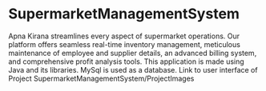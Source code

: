 # SupermarketManagementSystem
Apna Kirana streamlines every aspect of supermarket operations.
Our platform offers seamless real-time inventory management, meticulous maintenance of employee and supplier details, an advanced billing system, and comprehensive profit analysis tools.
This application is made using Java and its libraries.
MySql is used as a database.
Link to user interface of Project
SupermarketManagementSystem/ProjectImages

